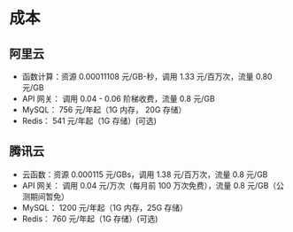 # 成本

## 阿里云

- 函数计算：资源 0.00011108 元/GB-秒，调用 1.33 元/百万次，流量 0.80 元/GB
- API 网关： 调用 0.04 - 0.06 阶梯收费，流量 0.8 元/GB
- MySQL： 756 元/年起（1G 内存， 20G 存储）
- Redis： 541 元/年起（1G 存储）(可选)

## 腾讯云

- 云函数：资源 0.000115 元/GBs，调用 1.38 元/百万次，流量 0.8 元/GB
- API 网关： 调用 0.04 元/万次（每月前 100 万次免费），流量 0.8 元/GB（公测期间暂免）
- MySQL： 1200 元/年起（1G 内存，25G 存储）
- Redis： 760 元/年起（1G 存储）(可选)
